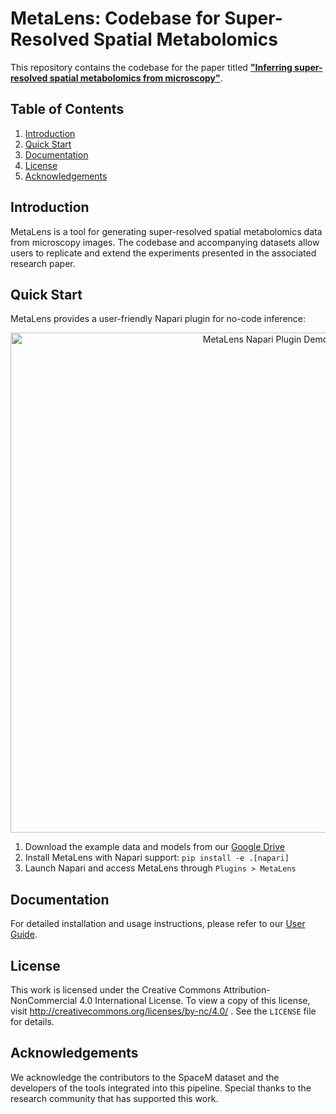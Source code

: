 # MetaLens: Codebase for Super-Resolved Spatial Metabolomics

This repository contains the codebase for the paper titled [**"Inferring super-resolved spatial metabolomics from microscopy"**](https://www.biorxiv.org/content/10.1101/2024.08.29.610242v1).

## Table of Contents
1. [Introduction](#introduction)
2. [Quick Start](#quick-start)
3. [Documentation](#documentation)
4. [License](#license)
5. [Acknowledgements](#acknowledgements)

## Introduction

MetaLens is a tool for generating super-resolved spatial metabolomics data from microscopy images. The codebase and accompanying datasets allow users to replicate and extend the experiments presented in the associated research paper.

## Quick Start

MetaLens provides a user-friendly Napari plugin for no-code inference:

<p align="center">
  <img src="docs/assets/napari-demo.gif" alt="MetaLens Napari Plugin Demo" width="800"/>
</p>

1. Download the example data and models from our [Google Drive](https://drive.google.com/drive/folders/1ISZkGF3A9zV4Fsdke4h7qlWwZM6HuXgx?usp=sharing)
2. Install MetaLens with Napari support: `pip install -e .[napari]`
3. Launch Napari and access MetaLens through `Plugins > MetaLens`

## Documentation

For detailed installation and usage instructions, please refer to our [User Guide](docs/user_guide.md).

## License

This work is licensed under the Creative Commons Attribution-NonCommercial 4.0 International License. To view a copy of this license, visit http://creativecommons.org/licenses/by-nc/4.0/ . See the `LICENSE` file for details.

## Acknowledgements

We acknowledge the contributors to the SpaceM dataset and the developers of the tools integrated into this pipeline. Special thanks to the research community that has supported this work.
